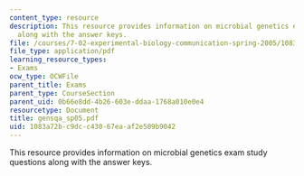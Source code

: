 ```yaml
---
content_type: resource
description: This resource provides information on microbial genetics exam study questions
  along with the answer keys.
file: /courses/7-02-experimental-biology-communication-spring-2005/1083a72bc9dcc43067eaaf2e509b9042_gensqa_sp05.pdf
file_type: application/pdf
learning_resource_types:
- Exams
ocw_type: OCWFile
parent_title: Exams
parent_type: CourseSection
parent_uid: 0b66e8dd-4b26-603e-ddaa-1768a010e0e4
resourcetype: Document
title: gensqa_sp05.pdf
uid: 1083a72b-c9dc-c430-67ea-af2e509b9042
---
```

This resource provides information on microbial genetics exam study questions along with the answer keys.

